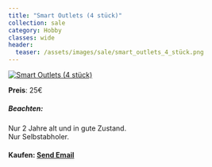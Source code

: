 ```yaml
---
title: "Smart Outlets (4 stück)"
collection: sale
category: Hobby
classes: wide
header: 
  teaser: /assets/images/sale/smart_outlets_4_stück.png
---
```




<a href="">
  <img src="/assets/images/sale/smart_outlets_4_stück.png" alt="Smart Outlets (4 stück)">
</a>

**Preis**: 25€

##### Beachten:
Nur 2 Jahre alt und in gute Zustand.<br>Nur Selbstabholer.

#### Kaufen: <a href = "mailto:digitaldasler@gmail.com?subject=Smart Outlets (4 stück)">Send Email</a>

